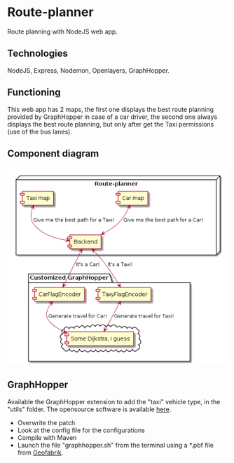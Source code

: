 # Route-planner

Route planning with NodeJS web app.

## Technologies

NodeJS,
Express,
Nodemon,
Openlayers,
GraphHopper.

## Functioning

This web app has 2 maps, the first one displays the best route planning provided by GraphHopper in case of a car driver, the second one always displays the best route planning, but only after get the Taxi permissions (use of the bus lanes).

## Component diagram

![Route Planner Diagram](/frontend/images/route-planner-diagram.png)

## GraphHopper

Available the GraphHopper extension to add the "taxi" vehicle type, in the "utils" folder.
The opensource software is available [here](https://github.com/graphhopper/graphhopper.git).

- Overwrite the patch
- Look at the config file for the configurations
- Compile with Maven
- Launch the file "graphhopper.sh" from the terminal using a *.pbf file from [Geofabrik](http://www.geofabrik.de/).
